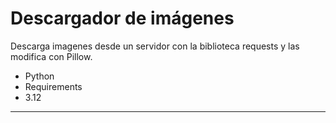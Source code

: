 # Descargador de imágenes

Descarga imagenes desde un servidor con la biblioteca requests y las modifica 
con Pillow.

* Python
* Requirements
* 3.12
---
